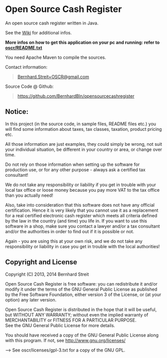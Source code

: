 Open Source Cash Register
=========================

An open source cash register written in Java.

See the [Wiki](https://github.com/BernhardBln/opensourcecashregister/wiki) for additional infos.

**More infos on how to get this application on your pc and running: refer to [oscr/README.txt](https://github.com/BernhardBln/opensourcecashregister/blob/master/oscr/README.txt)**

You need Apache Maven to compile the sources. 

Contact information:  
> Bernhard.Streit+OSCR@gmail.com

Source Code @ Github:  
> https://github.com/BernhardBln/opensourcecashregister


Notice: 
-------

In this project (in the source code, in sample files, README files etc.)
you will find some information about taxes, tax classes, taxation, product 
pricing etc.

All those information are just examples, they could simply be wrong, not suit 
your individual situation, be different in your country or area, or change over
time.

Do not rely on those information when setting up the software for production 
use, or for any other purpose - always ask a certified tax consultant!

We do not take any responsibility or liability if you get in trouble with your
local tax office or loose money because you pay more VAT to the tax office than
you actually need!

Also, take into consideration that this software does not have any official 
certification. Hence it is very likely that you cannot use it as a replacement 
for a real certified electronic cash register which meets all criteria defined
by the law in the country (and time) you life in. If you want to use this software
in a shop, make sure you contact a lawyer and/or a tax consultant and/or the 
authorities in order to find out if it is possible or not.

Again - you are using this at your own risk, and we do not take any responsibility 
or liability in case you get in trouble with the local authorities!

Copyright and License
---------------------


Copyright (C) 2013, 2014 Bernhard Streit

Open Source Cash Register is free software: you can redistribute it 
and/or modify it under the terms of the GNU General Public License 
as published by the Free Software Foundation, either version 3 of 
the License, or (at your option) any later version.

Open Source Cash Register is distributed in the hope that it will 
be useful, but WITHOUT ANY WARRANTY; without even the implied 
warranty of MERCHANTABILITY or FITNESS FOR A PARTICULAR PURPOSE.  
See the GNU General Public License for more details.

You should have received a copy of the GNU General Public License
along with this program. If not, see <http://www.gnu.org/licenses/>

--> See oscr/licenses/gpl-3.txt for a copy of the GNU GPL.
